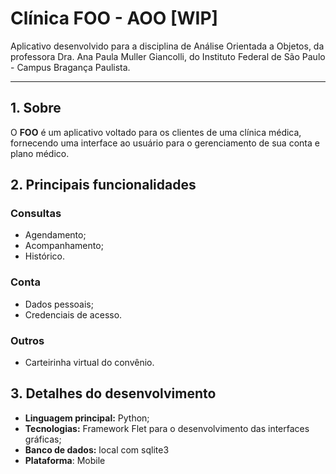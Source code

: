 # Clínica FOO - AOO [WIP]

Aplicativo desenvolvido para a disciplina de Análise Orientada a Objetos, da professora Dra. Ana Paula Muller Giancolli, 
do Instituto Federal de São Paulo - Campus Bragança Paulista.

***

## 1. Sobre
O **FOO** é um aplicativo voltado para os clientes de uma clínica médica, fornecendo uma interface ao usuário para o
gerenciamento de sua conta e plano médico.

## 2. Principais funcionalidades
### Consultas
- Agendamento;
- Acompanhamento;
- Histórico.

### Conta
- Dados pessoais;
- Credenciais de acesso.

### Outros
- Carteirinha virtual do convênio.

## 3. Detalhes do desenvolvimento
- **Linguagem principal:** Python;
- **Tecnologias:** Framework Flet para o desenvolvimento das interfaces gráficas;
- **Banco de dados:** local com sqlite3
- **Plataforma**: Mobile
